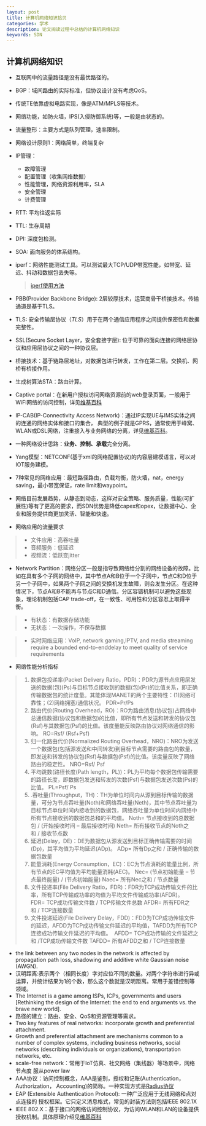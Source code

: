 ```yaml
---
layout: post
title: 计算机网络知识拾贝 
categories: 学术
description: 论文阅读过程中总结的计算机网络知识
keywords: SDN
---
```


## 计算机网络知识

* 互联网中的流量路径是没有最优路径的。
* BGP：域间路由的实际标准，但协议设计没有考虑QoS。
* 传统TE依靠虚拟电路实现，像是ATM/MPLS等技术。
* 网络功能，如防火墙，IPS(入侵防御系统)等，一般是由状态的。
* 流量整形：主要方式是队列管理，速率限制。
* 网络设计原则1：网络简单，终端复杂
* IP管理：

  * 故障管理
  * 配置管理（收集网络数据）
  * 性能管理，网络资源利用率，SLA
  * 安全管理
  * 计费管理
* RTT: 平均往返实际
* TTL: 生存周期
* DPI: 深度包检测。
* SOA: 面向服务的体系结构。
* iperf：网络性能测试工具。可以测试最大TCP/UDP带宽性能，如带宽、延迟、抖动和数据包丢失等。


  > [iperf使用方法](http://www.cnblogs.com/kungfupanda/p/3182515.html)

* PBB(Provider Backbone Bridge): 2层较厚技术，运营商骨干桥接技术。传输通道是基于TLS。
* TLS: 安全传输层协议（*TLS*）用于在两个通信应用程序之间提供保密性和数据完整性。
* SSL(Secure Socket Layer，安全套接字层): 位于可靠的面向连接的网络层协议和应用层协议之间的一种协议层。
* 桥接技术：基于链路层地址，对数据包进行转发，工作在第二层。交换机、网桥有桥接作用。
* 生成树算法STA：路由计算。
* Captive portal：在新用户授权访问网络资源前的web登录页面，一般用于WiFi网络的访问控制，详见[维基百科](https://en.wikipedia.org/wiki/Captive_portal)
* IP-CAB(IP-Connectivity Access Network)：通过IP实现UE与IMS实体之间的连通的网络实体和接口的集合， 典型的例子就是GPRS，通常使用于峰窝、WLAN或DSL网络，注重接入与业务网络的分离，详见[维基百科](https://baike.baidu.com/item/IP-CAN/8449769?fr=aladdin)。
* 一种网络设计思路：**业务、控制、承载**完全分离。
* Yang模型：NETCONF(基于xml的网络配置协议)的内容层建模语言，可以对IOT服务建模。
* 7种常见的网络应用：最短路径路由，负载均衡，防火墙，nat，energy saving，最小带宽保证，rate limit和waypoint。
* 网络目前发展趋势，从静态到动态，这样对安全策略、服务质量，性能(可扩展性)等有了更高的要求，而SDN优势是降低capex和opex，让数据中心、企业和服务提供商更加灵活、智能和快速。
* 网络应用的流量要求

> * 文件应用：高吞吐量
> * 音频服务：低延迟
> * 视频流：低跃变jitter

* Network Partition：网络分区一般是指导致网络给分割的网络设备的故障。比如在具有多个子网的网络中，其中节点A和B位于一个子网中，节点C和D位于另一个子网中，如果两个子网之间的交换机发生故障，则会发生分区。在这种情况下，节点A和B不能再与节点C和D通信。分区容错机制可以避免这些现象，理论机制包括CAP trade-off，在一致性、可用性和分区容忍上取得平衡。

> * 有状态：有数据存储功能
> * 无状态：一次操作，不保存数据

> * 实时网络应用：VoIP, network gaming,IPTV, and media streaming require a bounded end-to-enddelay to meet quality of service requirements

* 网络性能分析指标

> 1. 数据包投递率(Packet Delivery Ratio，PDR)：PDR为源节点应用层发送的数据(包)(Ps)与目标节点接收到的数据(包)(Pr)的比值关系，即正确传输数据包的统计度量。其能体现MANET的两个主要特性：(1)网络可靠性；(2)网络拥塞/通信状况。 PDR=Pr/Ps
> 2. 路由代价(Routing Overhead，RO)：RO为路由消息(协议包)占网络中总通信数据(协议包和数据包)的比值，即所有节点发送和转发的协议包(Rsf)与其数据包(Psf)的比值。该度量能反映路由协议对网络通信的影响。 RO=Rsf/ (Rsf+Psf) 
> 3. 归一化路由代价(Normalized Routing Overhead，NRO)：NRO为发送一个数据包(包括源发送和中间转发)到目标节点需要的路由包的数量，即发送和转发的协议包(Rsf)与数据包(Psf)的比值。该度量反映了网络路由的稳定性。 NRO=Rsf/ Psf 
> 4. 平均跳数(路径长度(Path length，PL))：PL为平均每个数据包传输需要的路径长度，即数据包发送和转发的次数(Psf)与数据包发送次数(Ps)的比值。 PL=Psf/ Ps 
> 5. .吞吐量(Throughput，TH)：TH为单位时间内从源到目标传输的数据量，可分为节点吞吐量(Noth)和网络吞吐量(Neth)，其中节点吞吐量为目标节点单位时间内接收到的数据包，网络吞吐量为单位时间内网络中所有节点接收到的数据包总和的平均值。 Noth= 节点接收到的总数据包 / (开始接收时间 – 最后接收时间) Neth= 所有接收节点的Noth之和 / 接收节点数
> 6. 延迟(Delay，DE)：DE为数据包从源发送到目标正确传输需要的时间(Dp)，其平均值为平均延迟(ADp)。 ADp= 所有Dp之和 / 正确传输的数据包数量
> 7. 能量消耗(Energy Consumption，EC)：EC为节点消耗的能量比例，所有节点的EC平均值为平均能量消耗(AEC)。 Nec= (节点初始能量 – 节点最终能量) / (节点初始能量) Naec= 所有Nec之和 / 节点数量
> 8. 文件投递率(File Delivery Ratio，FDR)：FDR为TCP成功传输文件的比率，所有TCP传输成功率的均值为平均文件传输成功率(AFDR)。 
>    FDR= TCP成功传输文件数 / TCP传输文件总数 AFDR= 所有FDR之和 / TCP连接数量
> 9. 文件投递延迟(File Delivery Delay，FDD)：FDD为TCP成功传输文件的延迟，AFDD为TCP成功传输文件延迟的平均值，TAFDD为所有TCP连接成功传输文件延迟的平均值。 
>    AFDD= TCP成功传输的文件延迟之和 /TCP成功传输文件数 TAFDD= 所有AFDD之和 / TCP连接数量

* the link between any two nodes in the network is affected by propagation path loss, shadowing and additive white Gaussian noise (AWGN).
* 汉明距离:表示两个（相同长度）字对应位不同的数量。对两个字符串进行异或运算，并统计结果为1的个数，那么这个数就是汉明距离。常用于差错控制等领域。
* The Internet is a game among ISPs, ICPs, governments and users [Rethinking the design of the Internet: the end to end arguments vs. the brave new world].
* 路径的建立：路由、安全、QoS和资源管理等需求。
* Two key features of real networks: incorporate growth and preferential attachment. 
* Growth and preferential attachment are mechanisms common to a number of complex systems, including business networks, social networks (describing individuals or organizations), transportation networks, etc.
* scale-free network：常用于IoT仿真、社交网络（集线器）等场景中，网络节点度 服从power law
* AAA协议：访问控制概念，AAA是鉴别，授权和记账(Authentication， Authorization， Accounting)的简称。一种实现方式是[Radius协议](https://blog.csdn.net/a6877321/article/details/72825544)
* EAP (Extensible Authentication Protocol): 一种广泛应用于无线网络和点对点连接的 授权框架。它只定义消息格式，常见的封装方法则包括IEEE 802.1X
* IEEE 802.X：基于接口的网络访问控制协议，为访问WLAN和LAN的设备提供授权机制。具体原理介绍见[维基百科](https://en.wikipedia.org/wiki/IEEE_802.1X) 

